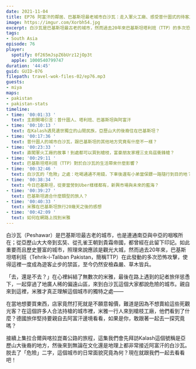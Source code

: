 ```yaml
---
date: 2021-11-04
title: EP76 阿富汗的鄰居、巴基斯坦最老城市白沙瓦：走入軍火工廠、感受普什圖式的待客之道 ft. 米雅愛旅行
image: https://imgur.com/Xorbh54.jpg
excerpt: 白沙瓦是巴基斯坦最古老的城市，然而過去20年來巴基斯坦塔利班（TTP）的多次恐怖攻擊，使得這裡一度成為遊客止步的禁區。猶豫許久的米雅，最後在旅伴慫恿下來到這裡。脱去了「危險」二字，這個城市的日常面貌究竟為何？現在就跟我們一起去看看吧！
tags:
- South Asia
episode: 76
player:
  spotify: 0f265mJspZ6bUrz12jOp3t
  apple: 1000540799747
duration: '44:45'
guid: GUID-076
filepath: travel-wok-files-02/ep76.mp3
guests:
- miya
maps:
- pakistan
- pakistan-stats
timeline:
- time: '00:01:33 '
  text: 主廚開場引言：普什圖人、塔利班、巴基斯坦與阿富汗
- time: '00:10:13 '
  text: 在Kalash遇見遺世獨立的山間民族，亞歷山大的後裔住在巴基斯坦？
- time: '00:17:36 '
  text: 普什圖人的城市白沙瓦，跟巴基斯坦的其他地方究竟有什麼不一樣？
- time: '00:23:33 '
  text: 直闖軍火工廠的故事！到處都可以買到槍枝，富豪朋友家裡三支烏茲衝鋒槍？
- time: '00:29:11 '
  text: 巴基斯坦塔利班（TTP）對於白沙瓦的生活帶來什麼影響？
- time: '00:32:46 '
  text: 白沙瓦的「危險」之處：吃喝通通不用錢，下車後還有小弟當保鏢一路隨行到目的地？
- time: '00:38:34 '
  text: 今日巴基斯坦，從麥當勞到Uber樣樣都有，新興市場與未來的藍海？
- time: '00:39:27 '
  text: 巴基斯坦適合什麼類型的旅人？
- time: '00:40:33 '
  text: 米雅在巴基斯坦旅行20幾天之後的感想
- time: '00:42:09 '
  text: 如何在網路上找到米雅
---
```


白沙瓦（Peshawar）是巴基斯坦最古老的城市，也是連通南亞與中亞的咽喉所在；從亞歷山大大帝到玄奘、從孔雀王朝到貴霜帝國，都曾經在此留下印記。如此重要而且歷史豐富的城市，照理來說應該是觀光大城，然而過去20年來，巴基斯坦塔利班（Tehrik-i-Taliban Pakistan，簡稱TTP）在此發動的多次恐怖攻擊，使得這裡一度成為遊客止步的禁區，至今仍然安檢森嚴、草木皆兵。

「去，還是不去？」在心裡糾結了無數次的米雅，最後在路上遇到的記者旅伴慫恿下，一起穿過了地廣人稀的偏遠山區，來到白沙瓦這個大家都說危險的城市。親自來到這裡，米雅才真正理解這個城市的獨特之處——

在當地想要買東西，店家竟然打死就是不願意報價，難道是因為不想賣給這些死觀光客？在這個許多人合法持槍的城市裡，米雅一行人來到槍枝工廠，他們看到了什麼？德國旅伴堅持要親自去阿富汗邊境看看，如果是你，敢跟著一起去一探究竟嗎？

接續上集拉合爾與喀拉崑崙公路的旅程，這集我們會先拜訪Kalash這個號稱是亞歷山大後裔的地方，然後來到無論在文化還是地理上都非常接近阿富汗的白沙瓦。脱去了「危險」二字，這個城市的日常面貌究竟為何？現在就跟我們一起去看看吧！

